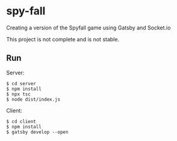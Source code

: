 # spy-fall
Creating a version of the Spyfall game using Gatsby and Socket.io

This project is not complete and is not stable.

## Run

Server:

    $ cd server
    $ npm install
    $ npx tsc
    $ node dist/index.js

Client:

    $ cd client
    $ npm install
    $ gatsby develop --open
